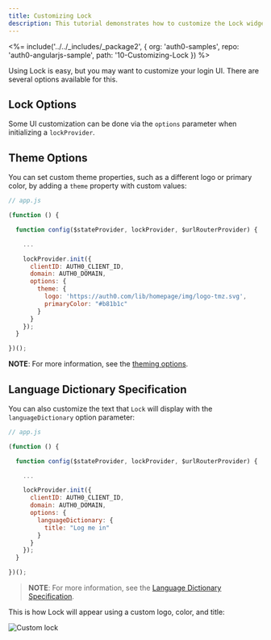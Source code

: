 ```yaml
---
title: Customizing Lock
description: This tutorial demonstrates how to customize the Lock widget
---
```


<%= include('../../_includes/_package2', {
  org: 'auth0-samples',
  repo: 'auth0-angularjs-sample',
  path: '10-Customizing-Lock
}) %>

Using Lock is easy, but you may want to customize your login UI. There are several options available for this.

## Lock Options

Some UI customization can be done via the `options` parameter when initializing a `lockProvider`.

## Theme Options

You can set custom theme properties, such as a different logo or primary color, by adding a `theme` property with custom values:

```js
// app.js

(function () {

  function config($stateProvider, lockProvider, $urlRouterProvider) {

    ...

    lockProvider.init({
      clientID: AUTH0_CLIENT_ID,
      domain: AUTH0_DOMAIN,
      options: {
        theme: {
          logo: 'https://auth0.com/lib/homepage/img/logo-tmz.svg',
          primaryColor: "#b81b1c"
        }
      }
    });
  }

})();
```

**NOTE**: For more information, see the [theming options](https://github.com/auth0/lock#theming-options).

## Language Dictionary Specification

You can also customize the text that `Lock` will display with the `languageDictionary` option parameter:

```js
// app.js

(function () {

  function config($stateProvider, lockProvider, $urlRouterProvider) {

    ...

    lockProvider.init({
      clientID: AUTH0_CLIENT_ID,
      domain: AUTH0_DOMAIN,
      options: {
        languageDictionary: {
          title: "Log me in"
        }
      }
    });
  }

})();
```

> **NOTE**: For more information, see the [Language Dictionary Specification](https://github.com/auth0/lock#language-dictionary-specification).

This is how Lock will appear using a custom logo, color, and title:

![Custom lock](/media/articles/angularjs/widget-custom-logo-color.png)
